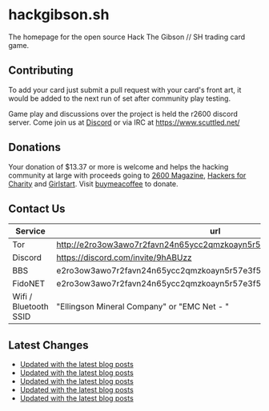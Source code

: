 # hackgibson.sh
The homepage for the open source Hack The Gibson // SH trading card game.


## Contributing

To add your card just submit a pull request with your card's front art, it would be added to the next run of set after community play testing.

Game play and discussions over the project is held the r2600 discord server. Come join us at [Discord](https://discord.com/invite/9hABUzz) or via IRC at https://www.scuttled.net/


## Donations

Your donation of $13.37 or more is welcome and helps the hacking community at large with proceeds going to [2600 Magazine](https://2600.com/), [Hackers for Charity](https://hackersforcharity.org) and [Girlstart](https://girlstart.org).  Visit [buymeacoffee](https://www.buymeacoffee.com/hackgibson.sh) to donate.


## Contact Us

Service | url
-|-
Tor | http://e2ro3ow3awo7r2favn24n65ycc2qmzkoayn5r57e3f56nvjwdcgg32ad.onion
Discord | https://discord.com/invite/9hABUzz
BBS | e2ro3ow3awo7r2favn24n65ycc2qmzkoayn5r57e3f56nvjwdcgg32ad.onion:23
FidoNET | e2ro3ow3awo7r2favn24n65ycc2qmzkoayn5r57e3f56nvjwdcgg32ad.onion:24554
Wifi / Bluetooth SSID | "Ellingson Mineral Company" or "EMC Net - <fidonet address>"

## Latest Changes
<!-- BLOG-POST-LIST:START -->
- [Updated with the latest blog posts](https://github.com/DFW2600/hackgibson.sh/commit/4a988a5d6f5c27a8bc5c9d148d0f2c7a643d95c9)
- [Updated with the latest blog posts](https://github.com/DFW2600/hackgibson.sh/commit/b12ef3ad06767009eff30f306cb9b31b5cb11dbe)
- [Updated with the latest blog posts](https://github.com/DFW2600/hackgibson.sh/commit/3604bf704332d0eb3d16ffba11d82824d6055399)
- [Updated with the latest blog posts](https://github.com/DFW2600/hackgibson.sh/commit/4b848dd033d96b9bc4a0efdbe3bd355352102848)
- [Updated with the latest blog posts](https://github.com/DFW2600/hackgibson.sh/commit/5fb97dff18c453667e06683074c4312a4bfce99d)
<!-- BLOG-POST-LIST:END -->
